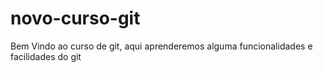 # novo-curso-git

Bem Vindo ao curso de git, aqui aprenderemos alguma funcionalidades e facilidades do git